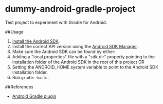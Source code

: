 dummy-android-gradle-project
============================

Test project to experiment with Gradle for Android.

##Usage
1. [Install the Android SDK](http://developer.android.com/sdk/index.html).
1. Install the correct API version using the [Android SDK Manager](http://developer.android.com/tools/help/sdk-manager.html).
1. Make sure the Android SDK can be found by either:
  1. Adding a "local.properties" file with a "sdk.dir" property pointing to the installation folder of the Android SDK in the root of this project OR
  2. Setting the ANDROID_HOME system variable to point to the Android SDK installation folder.
1. Run `gradle build`.

##References
* [Android Gradle plugin](http://tools.android.com/tech-docs/new-build-system/using-the-new-build-system)
